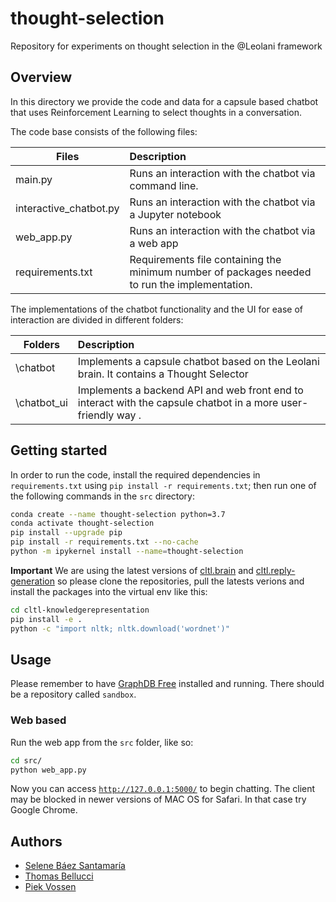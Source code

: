 # thought-selection

Repository for experiments on thought selection in the @Leolani framework

## Overview

In this directory we provide the code and data for a capsule based chatbot that uses Reinforcement Learning to select
thoughts in a conversation.

The code base consists of the following files:

| Files                   | Description   |
| ----------------------- |:--------------|
| main.py                 | Runs an interaction with the chatbot via command line.|
| interactive_chatbot.py  | Runs an interaction with the chatbot via a Jupyter notebook|
| web_app.py              | Runs an interaction with the chatbot via a web app|
| requirements.txt        | Requirements file containing the minimum number of packages needed to run the implementation. |

<p> The implementations of the chatbot functionality and the UI for ease of interaction are divided in different folders:</p>

| Folders                   | Description     |
| ------------------------- | :-------------- |
| \\chatbot                 | Implements a capsule chatbot based on the Leolani brain. It contains a Thought Selector|
| \\chatbot_ui              | Implements a backend API and web front end to interact with the capsule chatbot in a more user-friendly way . |

## Getting started

In order to run the code, install the required dependencies in `requirements.txt`
using `pip install -r requirements.txt`; then run one of the following commands in the `src` directory:

```bash
conda create --name thought-selection python=3.7
conda activate thought-selection
pip install --upgrade pip
pip install -r requirements.txt --no-cache
python -m ipykernel install --name=thought-selection
```

**Important** We are using the latest versions of [cltl.brain](https://github.com/leolani/cltl-knowledgerepresentation)
and [cltl.reply-generation](https://github.com/leolani/cltl-languagegeneration) so please clone the repositories, pull the
latests verions and install the packages into the virtual env like this:

```bash
cd cltl-knowledgerepresentation
pip install -e .
python -c "import nltk; nltk.download('wordnet')"
```

[comment]: <> (**Important:** In order to run NSP, make sure to download the NSP model and place the resource files into a)

[comment]: <> (directory `\next_sentence_prediction\model`. The model files can be found in the)

[comment]: <> (following [Google Drive folder]&#40;https://drive.google.com/drive/folders/10GEpnjqXn4DfyKjFjJG7KbJEygvdAI2J?usp=sharing&#41;.)

[comment]: <> (The code has been tested on both Windows 10 and Ubuntu 20.04.)

## Usage

Please remember to have [GraphDB Free](http://graphdb.ontotext.com/) installed and running. There should be a repository
called `sandbox`.

[comment]: <> (### Command line)

[comment]: <> (Run any of the following to begin chatting on the command line.)

[comment]: <> (**Windows:**<br>)

[comment]: <> (RL:      `$ py -3 main.py --speaker=john --mode=RL --savefile=/../../resources/thoughts.json `<br>)

[comment]: <> (NSP:    `$ py -3 main.py --speaker=john --mode=NSP --savefile=/../../resources/model `<br>)

[comment]: <> (Lenka: `$ py -3 main.py --speaker=john --mode=Lenka `)

[comment]: <> (**Ubuntu:**<br>)

[comment]: <> (RL:      `$ python3 main.py --speaker=john --mode=RL --savefile=/../../resources/thoughts.json `<br>)

[comment]: <> (NSP:    `$ python3 main.py --speaker=john --mode=NSP --savefile=/../../resources/model `<br>)

[comment]: <> (Lenka: `$ python3 main.py --speaker=john --mode=Lenka `)

[comment]: <> (### Jupyter notebook)

[comment]: <> (Initialize a Jupyter Lab session like so:)

[comment]: <> (```bash)

[comment]: <> (cd src)

[comment]: <> (jupyter-lab)

[comment]: <> (```)

[comment]: <> (Now run the `interactive_chatbot.ipynb` notebook to begin chatting.)

### Web based

Run the web app from the `src` folder, like so:

```bash
cd src/
python web_app.py
```

Now you can access [`http://127.0.0.1:5000/`](http://127.0.0.1:5000/) to begin chatting.
The client may be blocked in newer versions of MAC OS for Safari. In that case try Google Chrome.

## Authors

* [Selene Báez Santamaría](https://selbaez.github.io/)
* [Thomas Bellucci](https://github.com/thomas097)
* [Piek Vossen](https://github.com/piekvossen)
